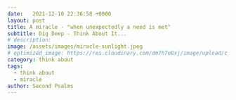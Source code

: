 ```yaml
---
date:   2021-12-10 22:36:58 +0000
layout: post
title: A miracle - "when unexpectedly a need is met"
subtitle: Dig Deep - Think About It...
# description: 
image: /assets/images/miracle-sunlight.jpeg
# optimized_image: https://res.cloudinary.com/dm7h7e8xj/image/upload/c_scale,w_380/v1559821647/theme2_ylcxxz.jpg
category: think about
tags:
  - think about
  - miracle
author: Second Psalms
---
```


<span style="display:none">
How can you be a miracle worker?
</span>